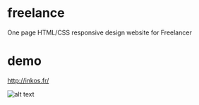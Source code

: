 # freelance
One page HTML/CSS responsive design website for Freelancer

# demo
http://inkos.fr/


![alt text](https://raw.githubusercontent.com/73k05/inkOS/master/images/preview.png)

